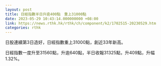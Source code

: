 ```yaml
---
layout: post
title: 日經指數半日升逾400點　重上31000點
date: 2023-05-29 10:43:14.000000000 +08:00
link: https://news.rthk.hk/rthk/ch/component/k2/1702515-20230529.htm
categories: rthk
---
```


日股連續第3日造好，日經指數重上31000點，創近33年新高。

日經指數一度升至31560點，升逾640點，半日收報31325點，升409點，升幅1.32%。
